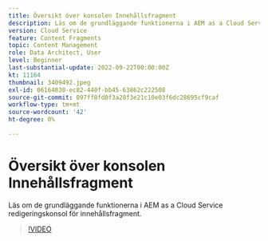 ```yaml
---
title: Översikt över konsolen Innehållsfragment
description: Läs om de grundläggande funktionerna i AEM as a Cloud Service redigeringskonsol för innehållsfragment.
version: Cloud Service
feature: Content Fragments
topic: Content Management
role: Data Architect, User
level: Beginner
last-substantial-update: 2022-09-22T00:00:00Z
kt: 11164
thumbnail: 3409492.jpeg
exl-id: 06164830-ec82-440f-bb45-63862c222508
source-git-commit: 097ff8fd0f3a28f3e21c10e03f6dc28695cf9caf
workflow-type: tm+mt
source-wordcount: '42'
ht-degree: 0%

---
```


# Översikt över konsolen Innehållsfragment

Läs om de grundläggande funktionerna i AEM as a Cloud Service redigeringskonsol för innehållsfragment.

>[!VIDEO](https://video.tv.adobe.com/v/3409492?quality=12&learn=on)
